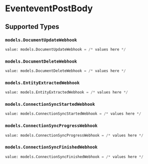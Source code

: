 # EventeventPostBody


## Supported Types

### `models.DocumentUpdateWebhook`

```python
value: models.DocumentUpdateWebhook = /* values here */
```

### `models.DocumentDeleteWebhook`

```python
value: models.DocumentDeleteWebhook = /* values here */
```

### `models.EntityExtractedWebhook`

```python
value: models.EntityExtractedWebhook = /* values here */
```

### `models.ConnectionSyncStartedWebhook`

```python
value: models.ConnectionSyncStartedWebhook = /* values here */
```

### `models.ConnectionSyncProgressWebhook`

```python
value: models.ConnectionSyncProgressWebhook = /* values here */
```

### `models.ConnectionSyncFinishedWebhook`

```python
value: models.ConnectionSyncFinishedWebhook = /* values here */
```

